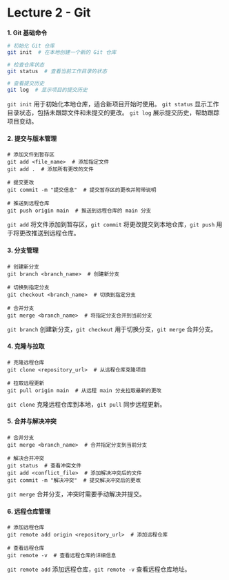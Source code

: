# Lecture 2 - Git

**1. Git 基础命令**

```bash
# 初始化 Git 仓库
git init  # 在本地创建一个新的 Git 仓库

# 检查仓库状态
git status  # 查看当前工作目录的状态

# 查看提交历史
git log  # 显示项目的提交历史
```

`git init` 用于初始化本地仓库，适合新项目开始时使用。
`git status` 显示工作目录状态，包括未跟踪文件和未提交的更改。
`git log` 展示提交历史，帮助跟踪项目变动。

#### **2. 提交与版本管理**

```
# 添加文件到暂存区
git add <file_name>  # 添加指定文件
git add .  # 添加所有更改的文件

# 提交更改
git commit -m "提交信息"  # 提交暂存区的更改并附带说明

# 推送到远程仓库
git push origin main  # 推送到远程仓库的 main 分支
```

`git add` 将文件添加到暂存区，`git commit` 将更改提交到本地仓库，`git push` 用于将更改推送到远程仓库。

#### **3. 分支管理**

```
# 创建新分支
git branch <branch_name>  # 创建新分支

# 切换到指定分支
git checkout <branch_name>  # 切换到指定分支

# 合并分支
git merge <branch_name>  # 将指定分支合并到当前分支
```

`git branch` 创建新分支，`git checkout` 用于切换分支，`git merge` 合并分支。

#### **4. 克隆与拉取**

```
# 克隆远程仓库
git clone <repository_url>  # 从远程仓库克隆项目

# 拉取远程更新
git pull origin main  # 从远程 main 分支拉取最新的更改
```

`git clone` 克隆远程仓库到本地，`git pull` 同步远程更新。

#### **5. 合并与解决冲突**

```
# 合并分支
git merge <branch_name>  # 合并指定分支到当前分支

# 解决合并冲突
git status  # 查看冲突文件
git add <conflict_file>  # 添加解决冲突后的文件
git commit -m "解决冲突"  # 提交解决冲突后的更改
```

`git merge` 合并分支，冲突时需要手动解决并提交。

#### **6. 远程仓库管理**

```
# 添加远程仓库
git remote add origin <repository_url>  # 添加远程仓库

# 查看远程仓库
git remote -v  # 查看远程仓库的详细信息
```

`git remote add` 添加远程仓库，`git remote -v` 查看远程仓库地址。
